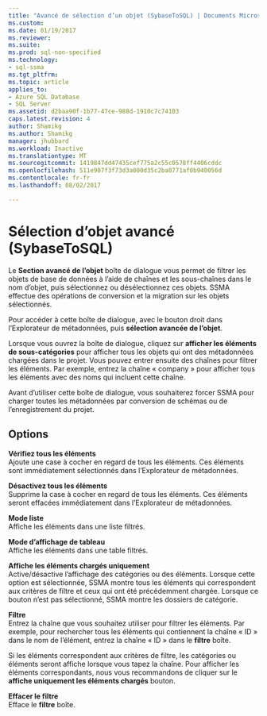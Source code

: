 ```yaml
---
title: "Avancé de sélection d’un objet (SybaseToSQL) | Documents Microsoft"
ms.custom: 
ms.date: 01/19/2017
ms.reviewer: 
ms.suite: 
ms.prod: sql-non-specified
ms.technology:
- sql-ssma
ms.tgt_pltfrm: 
ms.topic: article
applies_to:
- Azure SQL Database
- SQL Server
ms.assetid: d2baa90f-1b77-47ce-988d-1910c7c74103
caps.latest.revision: 4
author: Shamikg
ms.author: Shamikg
manager: jhubbard
ms.workload: Inactive
ms.translationtype: MT
ms.sourcegitcommit: 1419847dd47435cef775a2c55c0578ff4406cddc
ms.openlocfilehash: 511e907f3f73d3a000d35c2ba0771af0b940056d
ms.contentlocale: fr-fr
ms.lasthandoff: 08/02/2017

---
```

# <a name="advanced-object-selection-sybasetosql"></a>Sélection d’objet avancé (SybaseToSQL)
Le **Section avancé de l’objet** boîte de dialogue vous permet de filtrer les objets de base de données à l’aide de chaînes et les sous-chaînes dans le nom d’objet, puis sélectionnez ou désélectionnez ces objets. SSMA effectue des opérations de conversion et la migration sur les objets sélectionnés.  
  
Pour accéder à cette boîte de dialogue, avec le bouton droit dans l’Explorateur de métadonnées, puis **sélection avancée de l’objet**.  
  
Lorsque vous ouvrez la boîte de dialogue, cliquez sur **afficher les éléments de sous-catégories** pour afficher tous les objets qui ont des métadonnées chargées dans le projet. Vous pouvez entrer ensuite des chaînes pour filtrer les éléments. Par exemple, entrez la chaîne « company » pour afficher tous les éléments avec des noms qui incluent cette chaîne.  
  
Avant d’utiliser cette boîte de dialogue, vous souhaiterez forcer SSMA pour charger toutes les métadonnées par conversion de schémas ou de l’enregistrement du projet.  
  
## <a name="options"></a>Options  
**Vérifiez tous les éléments**  
Ajoute une case à cocher en regard de tous les éléments. Ces éléments sont immédiatement sélectionnés dans l’Explorateur de métadonnées.  
  
**Désactivez tous les éléments**  
Supprime la case à cocher en regard de tous les éléments. Ces éléments seront effacées immédiatement dans l’Explorateur de métadonnées.  
  
**Mode liste**  
Affiche les éléments dans une liste filtrés.  
  
**Mode d’affichage de tableau**  
Affiche les éléments dans une table filtrés.  
  
**Affiche les éléments chargés uniquement**  
Active/désactive l’affichage des catégories ou des éléments. Lorsque cette option est sélectionnée, SSMA montre tous les éléments qui correspondent aux critères de filtre et ceux qui ont été précédemment chargée. Lorsque ce bouton n’est pas sélectionné, SSMA montre les dossiers de catégorie.  
  
**Filtre**  
Entrez la chaîne que vous souhaitez utiliser pour filtrer les éléments. Par exemple, pour rechercher tous les éléments qui contiennent la chaîne « ID » dans le nom de l’élément, entrez la chaîne « ID » dans le **filtre** boîte.  
  
Si les éléments correspondent aux critères de filtre, les catégories ou éléments seront affiche lorsque vous tapez la chaîne. Pour afficher les éléments correspondants, nous vous recommandons de cliquer sur le **affiche uniquement les éléments chargés** bouton.  
  
**Effacer le filtre**  
Efface le **filtre** boîte.  
  


